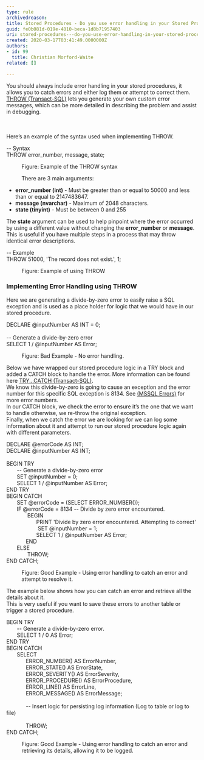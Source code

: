 ```yaml
---
type: rule
archivedreason: 
title: Stored Procedures - Do you use error handling in your Stored Procedures?
guid: fe0b081d-019e-4810-beca-1d8b71957403
uri: stored-procedures---do-you-use-error-handling-in-your-stored-procedures
created: 2020-03-17T03:41:49.0000000Z
authors:
- id: 99
  title: Christian Morford-Waite
related: []

---
```



​​You should always include error handling in your stored procedures, it allows you to catch errors and either log them or attempt to correct them.<br><a href="https&#58;//docs.microsoft.com/en-us/sql/t-sql/language-elements/throw-transact-sql?view=sql-server-ver15">THROW (Transact-SQL)</a> lets you generate your own custom error messages, which can be more detailed in describing the problem and assist in debugging.<br>
<br><excerpt class='endintro'></excerpt><br>
<p>​​​Here’s an example of the syntax used when implementing THROW.<br></p><p class="ssw15-rteElement-CodeArea">​​-- Syntax<br>THROW error_number, message, state;​</p><dd class="ssw15-rteElement-FigureNormal">​​Figure&#58; Example of the THROW syntax<br></dd><dd><p class="ssw15-rteElement-P">There are 3 main arguments&#58;​​​<br></p></dd><ul><li><strong>error_number (int)</strong> - Must be greater than or equal to 50000 and less than or equal to 2147483647.</li><li><strong>message (nvarchar)</strong> - Maximum of 2048 characters.​<br></li><li><strong>state (tinyint)</strong> - Must be between 0 and 255​<br></li></ul>The <strong>state </strong>argument can be used to help pinpoint where the error occurred by using a different value without changing the <strong>error_number</strong> or <strong>message</strong>.<br>This is useful if you have multiple steps in a process that may throw identical error descriptions.<br><p class="ssw15-rteElement-CodeArea">-- Example<br>THROW 51000, 'The record does not exist.', 1;<br></p><dd class="ssw15-rteElement-FigureNormal">​​Figure&#58; Example of using&#160;THROW<br></dd><h3 class="ssw15-rteElement-H3">Implementing Error Handling using THROW​<br></h3><p class="ssw15-rteElement-P">Here we are generating a divide-by-zero error to easily raise a SQL exception and is used as a place holder for logic that we would have in our stored procedure.​<br></p><p class="ssw15-rteElement-CodeArea">​DECLARE @inputNumber AS INT = 0;<br>&#160;<br>-- Generate a divide-by-zero error<br>SELECT 1 / @inputNumber AS Error;<br></p><dd class="ssw15-rteElement-FigureBad">​​Figure&#58; Bad Example - No error handling.<br></dd><p class="ssw15-rteElement-P">​Below we have wrapped our stored procedure logic in a TRY block and added a CATCH block to handle the error. More information can be found here <a href="https&#58;//docs.microsoft.com/en-us/sql/t-sql/language-elements/try-catch-transact-sql?view=sql-server-ver15">TRY...CATCH (Transact-SQL)</a>.<br>We know this divide-by-zero is going to cause an exception and the error number for this specific SQL exception is 8134. See <a href="https&#58;//docs.microsoft.com/en-us/sql/relational-databases/errors-events/database-engine-events-and-errors?view=sql-server-ver15">(MSSQL Errors)</a> for more error numbers.<br>In our CATCH block, we check the error to ensure it’s the one that we want to handle otherwise, we re-throw the original exception.<br>Finally, when we catch the error we are looking for we can log some information about it and attempt to run our stored procedure logic again with different parameters.</p><p class="ssw15-rteElement-CodeArea">​DECLARE @errorCode AS INT;<br>DECLARE @inputNumber AS INT;<br>&#160;<br>BEGIN TRY<br>&#160;&#160;&#160;&#160;&#160;&#160; -- Generate a divide-by-zero error<br>&#160;&#160;&#160;&#160;&#160;&#160; SET @inputNumber = 0;<br>&#160;&#160;&#160;&#160;&#160;&#160; SELECT 1 / @inputNumber AS Error;<br>END TRY<br>BEGIN CATCH<br>&#160;&#160;&#160;&#160;&#160;&#160; SET @errorCode = (SELECT ERROR_NUMBER());<br>&#160;&#160;&#160;&#160;&#160;&#160; IF @errorCode = 8134 -- Divide by zero error encountered.<br>&#160;&#160;&#160;&#160;&#160;&#160; &#160;&#160;&#160;&#160;&#160;&#160; BEGIN<br>&#160;&#160;&#160;&#160;&#160;&#160; &#160;&#160;&#160;&#160;&#160;&#160;&#160;&#160;&#160;&#160;&#160;&#160; PRINT 'Divide by zero error encountered. Attempting to correct'<br>&#160;&#160;&#160;&#160;&#160;&#160; &#160;&#160;&#160;&#160;&#160;&#160; &#160;&#160;&#160;&#160;&#160;&#160; SET @inputNumber = 1;<br>&#160;&#160;&#160;&#160;&#160;&#160; &#160;&#160;&#160;&#160;&#160;&#160;&#160;&#160;&#160;&#160;&#160;&#160; SELECT 1 / @inputNumber AS Error;<br>&#160;&#160;&#160;&#160;&#160;&#160;&#160;&#160;&#160;&#160;&#160;&#160; END<br>&#160;&#160;&#160;&#160;&#160;&#160; ELSE<br>&#160;&#160;&#160;&#160;&#160;&#160; &#160;&#160;&#160;&#160;&#160;&#160; THROW;<br>END CATCH;<br></p><dd class="ssw15-rteElement-FigureGood">​​​Figure&#58; Good Example - Using error handling to catch an error and attempt&#160;to resolve it.<br></dd><p class="ssw15-rteElement-P">​The example below shows how you can catch an error and retrieve all the details about it.<br>This is very useful if you want to save these errors to another table or trigger a stored procedure.​<br></p><p class="ssw15-rteElement-CodeArea">​BEGIN TRY<br>&#160; &#160; &#160; &#160;-- Generate a divide-by-zero error.&#160;<br>&#160; &#160; &#160; &#160;SELECT 1 / 0 AS Error;<br>END TRY<br>BEGIN CATCH<br>&#160; &#160; &#160; &#160;SELECT<br>&#160; &#160; &#160; &#160; &#160; &#160; &#160;ERROR_NUMBER() AS ErrorNumber,<br>&#160; &#160; &#160; &#160; &#160; &#160; &#160;ERROR_STATE() AS ErrorState,<br>&#160; &#160; &#160; &#160; &#160; &#160; &#160;ERROR_SEVERITY() AS ErrorSeverity,<br>&#160; &#160; &#160; &#160; &#160; &#160; &#160;ERROR_PROCEDURE() AS ErrorProcedure,<br>&#160; &#160; &#160; &#160; &#160; &#160; &#160;ERROR_LINE() AS ErrorLine,<br>&#160; &#160; &#160; &#160; &#160; &#160; &#160;ERROR_MESSAGE() AS ErrorMessage;<br>   &#160;<br>   &#160; &#160; &#160; &#160; &#160; &#160; &#160;-- Insert logic for persisting log information​ (Log to table or log to file)<br>&#160;<br>&#160; &#160; &#160; &#160; &#160; &#160; &#160;THROW;<br>END CATCH;​<br></p><dd class="ssw15-rteElement-FigureGood">​​Figure&#58; Good Example - Using error handling to catch an error and retrieving its details, allowing it to be logged.<br></dd>


